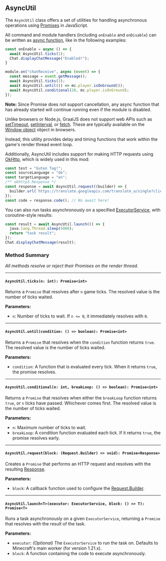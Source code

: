 ## AsyncUtil

The `AsyncUtil` class offers a set of utilities for handling asynchronous operations using [Promises](https://developer.mozilla.org/en-US/docs/Web/JavaScript/Reference/Global_Objects/Promise) in JavaScript.

All command and module handlers (including `onEnable` and `onDisable`) can be written as [async function](https://developer.mozilla.org/en-US/docs/Web/JavaScript/Reference/Statements/async_function), like in the following examples:

```js
const onEnable = async () => {
  await AsyncUtil.ticks(1);
  Chat.displayChatMessage("Enabled!");
}
```

```js
module.on("chatReceive", async (event) => {
  const message = event.getMessage();
  await AsyncUtil.ticks(3);
  await AsyncUtil.until(() => mc.player.isOnGround());
  await AsyncUtil.conditional(20, mc.player.isOnGround);
});
```

**Note:** Since Promise does not support cancellation, any async function that has already started will continue running even if the module is disabled.

Unlike browsers or Node.js, GraalJS does not support web APIs such as  [setTimeout](https://developer.mozilla.org/en-US/docs/Web/API/Window/setTimeout), [setInterval](https://developer.mozilla.org/en-US/docs/Web/API/Window/setInterval), or  [fetch](https://developer.mozilla.org/en-US/docs/Web/API/Fetch_API). These are typically available on the [Window object](https://developer.mozilla.org/en-US/docs/Web/API/Window) object in browsers.

Instead, this utility provides delay and timing functions that work within the game's render thread event loop.

Additionally, AsyncUtil includes support for making HTTP requests using [OkHttp](https://github.com/square/okhttp), which is widely used in this mod:

```js
const test = "Guten Tag!";
const sourceLanguage = "de";
const targetLanguage = "en";
/** okhttp3.Response */
const response = await AsyncUtil.request((builder) => {
  builder.url(`https://translate.googleapis.com/translate_a/single?client=gtx&sl=${sourceLanguage}&tl=${targetLanguage}&dt=t&q=${encodeURIComponent(text)}`);
});
const code = response.code(); // No await here!
```

You can also run tasks asynchronously on a specified [ExecutorService](https://docs.oracle.com/javase/8/docs/api/?java/util/concurrent/ExecutorService.html), with coroutine-style results:

```js
const result = await AsyncUtil.launch(() => {
  java.lang.Thread.sleep(5000);
  return "task result";
});
Chat.displayChatMessage(result);
```

### Method Summary

*All methods resolve or reject their Promises on the render thread.*

<hr>

#### `AsyncUtil.ticks(n: int): Promise<int>`

Returns a `Promise` that resolves after `n` game ticks. The resolved value is the number of ticks waited.

**Parameters:**

* `n`: Number of ticks to wait. If `n <= 0`, it immediately resolves with `0`.

<hr>

#### `AsyncUtil.until(condition: () => boolean): Promise<int>`

Returns a `Promise` that resolves when the `condition` function returns `true`. The resolved value is the number of ticks waited.

**Parameters:**

* `condition`: A function that is evaluated every tick. When it returns `true`, the promise resolves.

<hr>

#### `AsyncUtil.conditional(n: int, breakLoop: () => boolean): Promise<int>`

Returns a `Promise` that resolves when either the `breakLoop` function returns `true`, or `n` ticks have passed. Whichever comes first. The resolved value is the number of ticks waited.

**Parameters:**

* `n`: Maximum number of ticks to wait.
* `breakLoop`: A condition function evaluated each tick. If it returns `true`, the promise resolves early.

<hr>

#### `AsyncUtil.request(block: (Request.Builder) => void): Promise<Response>`

Creates a `Promise` that performs an HTTP request and resolves with the resulting [Response](https://github.com/square/okhttp/blob/master/okhttp/src/commonJvmAndroid/kotlin/okhttp3/Response.kt).

**Parameters:**

* `block`: A callback function used to configure the [Request.Builder](https://github.com/square/okhttp/blob/5eecd519aa1a5100fcca08431bfd9c9b85a465a9/okhttp/src/commonJvmAndroid/kotlin/okhttp3/Request.kt).

<hr>

#### `AsyncUtil.launch<T>(executor: ExecutorService, block: () => T): Promise<T>`

Runs a task asynchronously on a given `ExecutorService`, returning a `Promise` that resolves with the result of the task.

**Parameters:**

* `executor`: *(Optional)* The `ExecutorService` to run the task on. Defaults to Minecraft's main worker (for version 1.21.x).
* `block`: A function containing the code to execute asynchronously.
